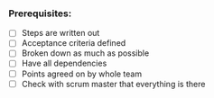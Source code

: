 ### Prerequisites:

*[ ] Steps are written out
*[ ] Acceptance criteria defined
*[ ] Broken down as much as possible
*[ ] Have all dependencies
*[ ] Points agreed on by whole team
*[ ] Check with scrum master that everything is there
